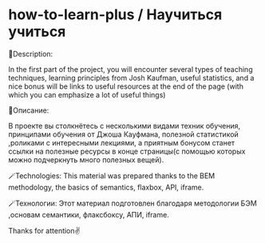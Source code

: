 # how-to-learn-plus / Научиться учиться

📃Description: 

In the first part of the project, you will encounter several types of teaching techniques, learning principles from Josh Kaufman, useful statistics, and a nice bonus will be links to useful resources at the end of the page (with which you can emphasize a lot of useful things)

📃Описание:

В проекте вы столкнётесь с несколькими видами техник обучения, принципами обучения от Джоша Кауфмана, полезной статистикой ,роликами с интересными лекциями, а приятным бонусом станет ссылки на полезные ресурсы в конце страницы(с помощью которых можно подчеркнуть много полезных вещей).

🪄Technologies: 
This material was prepared thanks to the BEM methodology, the basics of semantics, flaxbox, API, iframe.

🪄Технологии:
Этот материал подготовлен благодаря методологии БЭМ ,основам семантики, флаксбоксу, АПИ, iframe.



Thanks for attention✌️
